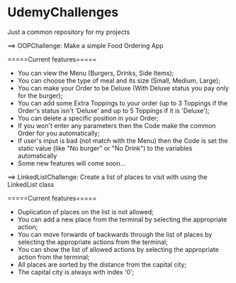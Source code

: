 # UdemyChallenges
Just a common repository for my projects

==> OOPChallenge: Make a simple Food Ordering App

=====Current features=====
* You can view the Menu (Burgers, Drinks, Side Items);
* You can choose the type of meal and its size (Small, Medium, Large);
* You can make your Order to be Deluxe (With Deluxe status you pay only for the burger);
* You can add some Extra Toppings to your order (up to 3 Toppings if the Order's status isn't 'Deluxe' and up to 5 Toppings if it is 'Deluxe');
* You can delete a specific position in your Order;
* If you won't enter any parameters then the Code make the common Order for you automatically;
* If user's input is bad (not match with the Menu) then the Code is set the static value (like "No burger" or "No Drink") to the variables automatically
* Some new features will come soon...

==> LinkedListChallenge: Create a list of places to visit with using the LinkedList class

=====Current features=====
* Duplication of places on the list is not allowed;
* You can add a new place from the terminal by selecting the appropriate action;
* You can move forwards of backwards through the list of places by selecting the appropriate actions from the terminal;
* You can show the list of allowed actions by selecting the appropriate action from the terminal;
* All places are sorted by the distance from the capital city;
* The capital city is always with index '0';
